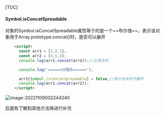 [TOC]

#### Symbol.isConcatSpreadable

对象的Symbol.isConcatSpreadable属性等于的是一个==布尔值==，表示该对象用于Array.prototype.concat()时，是否可以展开

```html
    <script>
      const arr1 = [1,2,3];
      const arr2 = [4,5,6];
      console.log(arr1.concat(arr2));//正常合并

      console.log('======分隔符======');

      arr1[Symbol.isConcatSpreadable] = false;//表示合并时不展开
      console.log(arr1.concat(arr2));
    </script>
```

![image-20221109002244240](D:\TyporaWorks\图片文件夹存放\image-20221109002244240.png)

后面有了解到其他方法再进行补充

